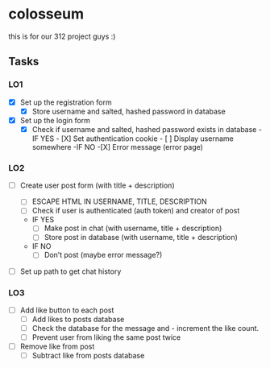 # colosseum
this is for our 312 project guys :)

## Tasks
### LO1
- [X] Set up the registration form
    - [X] Store username and salted, hashed password in database
- [X] Set up the login form
    - [X] Check if username and salted, hashed password exists in database
        -IF YES
            - [X] Set authentication cookie
            - [ ] Display username somewhere
        -IF NO
            -[X] Error message (error page)

### LO2
- [ ] Create user post form (with title + description)
    - [ ] ESCAPE HTML IN USERNAME, TITLE, DESCRIPTION
    - [ ] Check if user is authenticated (auth token) and creator of post
    - IF YES
        - [ ] Make post in chat (with username, title + description)
        - [ ] Store post in database (with username, title + description)
    - IF NO
        - [ ] Don’t post (maybe error message?)
- [ ] Set up path to get chat history


### LO3
- [ ] Add like button to each post
    - [ ] Add likes to posts database
    - [ ] Check the database for the message and - increment the like count. 
    - [ ] Prevent user from liking the same post twice
- [ ] Remove like from post
    - [ ] Subtract like from posts database